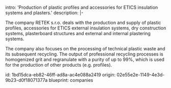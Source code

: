 intro: 'Production of plastic profiles and accessories for ETICS insulation systems and plasters.'
description: |-
  <p>The company RETEK s.r.o. deals with the production and supply of plastic profiles, accessories for ETICS external insulation systems, dry construction systems, plasterboard structures and external and internal plastering systems.
  </p>
  <p>The company also focuses on the processing of technical plastic waste and its subsequent recycling. The output of professional recycling processes is homogenized grit and regranulate with a purity of up to 99%, which is used for the production of other products (e.g. profiles).
  </p>
id: 1bd15dca-eb82-46ff-ad8a-ac4e088a2419
origin: 02e55e2e-1149-4e3d-9b23-d0f18071377a
blueprint: companies
